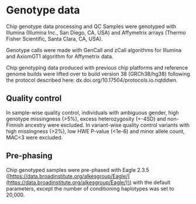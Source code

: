 # Genotype data

Chip genotype data processing and QC Samples were genotyped with Illumina \(Illumina Inc., San Diego, CA, USA\) and Affymetrix arrays \(Thermo Fisher Scientific, Santa Clara, CA, USA\).

Genotype calls were made with GenCall and zCall algorithms for Illumina and AxiomGT1 algorithm for Affymetrix data.

Chip genotyping data produced with previous chip platforms and reference genome builds were lifted over to build version 38 \(GRCh38/hg38\) following the protocol described here: dx.doi.org/10.17504/protocols.io.nqtddwn.

## Quality control

In sample-wise quality control, individuals with ambiguous gender, high genotype missingness \(&gt;5%\), excess heterozygosity \(+-4SD\) and non-Finnish ancestry were excluded. In variant-wise quality control variants with high missingness \(&gt;2%\), low HWE P-value \(&lt;1e-6\) and minor allele count, MAC&lt;3 were excluded.

## Pre-phasing

Chip genotyped samples were pre-phased with Eagle 2.3.5 \([https://data.broadinstitute.org/alkesgroup/Eagle/](https://data.broadinstitute.org/alkesgroup/Eagle/)\) with the default parameters, except the number of conditioning haplotypes was set to 20,000.

